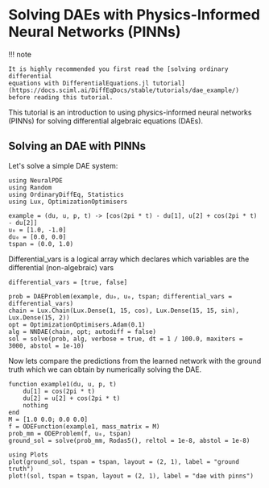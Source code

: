 # Solving DAEs with Physics-Informed Neural Networks (PINNs)

!!! note
    
    It is highly recommended you first read the [solving ordinary differential
    equations with DifferentialEquations.jl tutorial](https://docs.sciml.ai/DiffEqDocs/stable/tutorials/dae_example/) before reading this tutorial.

This tutorial is an introduction to using physics-informed neural networks (PINNs) for solving differential algebraic equations (DAEs).

## Solving an DAE with PINNs

Let's solve a simple DAE system:

```@example dae
using NeuralPDE
using Random
using OrdinaryDiffEq, Statistics
using Lux, OptimizationOptimisers

example = (du, u, p, t) -> [cos(2pi * t) - du[1], u[2] + cos(2pi * t) - du[2]]
u₀ = [1.0, -1.0]
du₀ = [0.0, 0.0]
tspan = (0.0, 1.0)
```

Differential_vars is a logical array which declares which variables are the differential (non-algebraic) vars

```@example dae
differential_vars = [true, false]
```

```@example dae
prob = DAEProblem(example, du₀, u₀, tspan; differential_vars = differential_vars)
chain = Lux.Chain(Lux.Dense(1, 15, cos), Lux.Dense(15, 15, sin), Lux.Dense(15, 2))
opt = OptimizationOptimisers.Adam(0.1)
alg = NNDAE(chain, opt; autodiff = false)
sol = solve(prob, alg, verbose = true, dt = 1 / 100.0, maxiters = 3000, abstol = 1e-10)
```

Now lets compare the predictions from the learned network with the ground truth which we can obtain by numerically solving the DAE.

```@example dae
function example1(du, u, p, t)
    du[1] = cos(2pi * t)
    du[2] = u[2] + cos(2pi * t)
    nothing
end
M = [1.0 0.0; 0.0 0.0]
f = ODEFunction(example1, mass_matrix = M)
prob_mm = ODEProblem(f, u₀, tspan)
ground_sol = solve(prob_mm, Rodas5(), reltol = 1e-8, abstol = 1e-8)
```

```@example dae
using Plots
plot(ground_sol, tspan = tspan, layout = (2, 1), label = "ground truth")
plot!(sol, tspan = tspan, layout = (2, 1), label = "dae with pinns")
```

